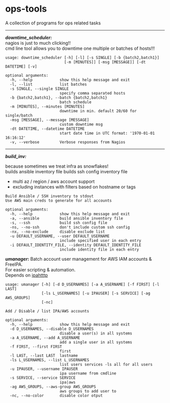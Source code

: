# ops-tools
A collection of programs for ops related tasks

---

***downtime_scheduler:***  
nagios is just to much clicking!!  
cmd line tool allows you to downtime 
one multiple or batches of hosts!!!

```
usage: downtime_scheduler [-h] [-l] [-s SINGLE] [-b {batch2,batch1}]
                          [-m [MINUTES]] [-msg [MESSAGE]] [-dt DATETIME] [-v]

optional arguments:
  -h, --help            show this help message and exit
  -l, --list            list batches
  -s SINGLE, --single SINGLE
                        specify comma separated hosts
  -b {batch2,batch1}, --batch {batch2,batch1}
                        batch schedule
  -m [MINUTES], --minutes [MINUTES]
                        downtime in min. default 20/60 for single/batch
  -msg [MESSAGE], --message [MESSAGE]
                        custom downtime msg
  -dt DATETIME, --datetime DATETIME
                        start date time in UTC format: '1970-01-01 16:16:12'
  -v, --verbose         Verbose responses from Nagios
```
---

***build_inv:***  

because sometimes we treat infra as snowflakes!  
builds ansible inventory file 
builds ssh config inventory file

- multi az / region / aws account support  
- excluding instances with filters based on hostname or tags

```
Build Ansible / SSH inventory to stdout                         
Use AWS main creds to generate for all accounts

optional arguments:
  -h, --help            show this help message and exit
  -a, --ansible         build ansible inventory file
  -s, --ssh             build ssh config file
  -ns, --no-ssh         don't include custom ssh config
  -nx, --no-exclude     disable exclude list
  -u DEFAULT_USERNAME, --user DEFAULT_USERNAME
                        include specified user in each entry
  -i DEFAULT_IDENTITY_FILE, --identity DEFAULT_IDENTITY_FILE
                        include identity file in each entry
```
***umanager:***
Batch account user management for AWS IAM accounts & FreeIPA.  
For easier scripting & automation.    
Depends on [ipahtttp](https://github.com/nordnet/python-freeipa-json)

```
usage: umanager [-h] [-d D_USERNAMES] [-a A_USERNAME] [-f FIRST] [-l LAST]
                [-ls L_USERNAMES] [-u IPAUSER] [-s SERVICE] [-ag AWS_GROUPS]
                [-nc]

Add / Disable / list IPA/AWS accounts

optional arguments:
  -h, --help            show this help message and exit
  -d D_USERNAMES, --disable D_USERNAMES
                        disable a user(s) in all systems
  -a A_USERNAME, --add A_USERNAME
                        add a single user in all systems
  -f FIRST, --first FIRST
                        first
  -l LAST, --last LAST  lastname
  -ls L_USERNAMES, --list L_USERNAMES
                        list users services -ls all for all users
  -u IPAUSER, --username IPAUSER
                        ipa username from cmdline
  -s SERVICE, --service SERVICE
                        ipa|aws
  -ag AWS_GROUPS, --aws-group AWS_GROUPS
                        aws groups to add user to
  -nc, --no-color       disable color otput
```
